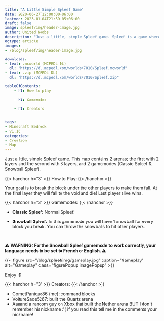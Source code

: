 ```yaml
---
title: "A Little Simple Spleef Game"
date: 2020-06-27T12:00:00+06:00
lastmod: 2023-01-04T21:59:05+06:00
draft: false
image: spleef/img/header-image.jpg
author: United Noobs
description: "Just a little, simple Spleef game. Spleef is a game where you need to break the block under the other players to make them fall into the void and die. This map contains 2 different arenas and 2 gamemodes. 1 arena has 3 layers and the other 2 layers!"
ogtype: article
images:
- /blog/spleef/img/header-image.jpg

downloads:
- text: .mcworld (MCPEDL DL)
  dl: "https://dl.mcpedl.com/worlds/7010/Spleef.mcworld"
- text: .zip (MCPEDL DL)
  dl: "https://dl.mcpedl.com/worlds/7010/Spleef.zip"

tableOfContents:
    - h1: How to play
      
    - h1: Gamemodes
      
    - h1: Creators
      

tags:
- Minecraft Bedrock
- v1.16
categories:
- Creation
- Map
---
```


Just a little, simple Spleef game. This map contains 2 arenas; the first with 2 layers and the second with 3 layers, and 2 gamemodes (Classic Spleef & Snowball Spleef).

{{< hanchor h="3" >}}
How to Play:
{{< /hanchor >}}

Your goal is to break the block under the other players to make them fall. At the final layer they will fall to the void and die! Last player alive wins.

{{< hanchor h="3" >}}
Gamemodes:
{{< /hanchor >}}

- **Classic Spleef:**
Normal Spleef.

- **Snowball Spleef:**
In this gamemode you will have 1 snowball for every block you break. You can throw the snowballs to hit other players.

&nbsp;

**⚠ WARNING: For the Snowball Spleef gamemode to work correctly, your language needs to be set to French or English. ⚠**

{{< figure src="/blog/spleef/img/gameplay.jpg" caption="Gameplay" alt="Gameplay" class="figurePopup imagePopup" >}}

Enjoy :D

{{< hanchor h="3" >}}
Creators:
{{< /hanchor >}}

- CornetPanique86 (me): command blocks
- VoitureSage5267: built the Quartz arena
- Aaaand a random guy on Xbox that built the Nether arena BUT I don't remember his nickname :'( if you read this tell me in the comments your nickname!